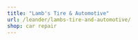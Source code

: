 ```yaml
---
title: "Lamb's Tire & Automotive"
url: /leander/lambs-tire-and-automotive/
shop: car repair
---
```

